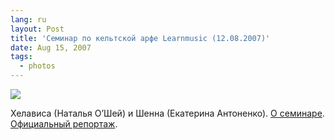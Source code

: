 ```yaml
---
lang: ru
layout: Post
title: 'Семинар по кельтской арфе Learnmusic (12.08.2007)'
date: Aug 15, 2007
tags:
  - photos
---
```


![](/images/blog/Sapegin-Artem-20D-2007-08-12-419-1985.jpg)

Хелависа (Наталья О’Шей) и Шенна (Екатерина Антоненко). [О семинаре](http://learnmusic.ru/_seminar_503 'Кельтская арфа. Возможности ладовой арфы как солирующего и аккомпанирующего инструмента. Использование арфы в современной музыке'). [Официальный репортаж](http://learnmusic.ru/_rep503).
